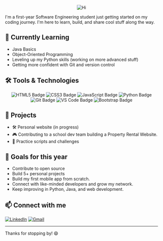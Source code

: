 <p align="center">
  <img src="https://media3.giphy.com/media/v1.Y2lkPTc5MGI3NjExaGdyeDFnYjlucGV3cDV2Z253YTBpNnoxYjM3b25xOGFsMjQxbXRjcCZlcD12MV9pbnRlcm5hbF9naWZfYnlfaWQmY3Q9Zw/bcKmIWkUMCjVm/giphy.gif" alt="Hi" />
</p>

I'm a first-year Software Engineering student just getting started on my coding journey. I'm here to learn, build, and share cool stuff along the way.

## 🧠 Currently Learning
- Java Basics
- Object-Oriented Programming
- Leveling up my Python skills (working on more advanced stuff)
- Getting more confident with Git and version control

## 🛠️ Tools & Technologies

<p align="center">
  <img src="https://img.shields.io/badge/HTML5-E34F26?style=for-the-badge&logo=html5&logoColor=white" alt="HTML5 Badge"/>
  <img src="https://img.shields.io/badge/CSS3-1572B6?style=for-the-badge&logo=css3&logoColor=white" alt="CSS3 Badge"/>
  <img src="https://img.shields.io/badge/JavaScript-F7DF1E?style=for-the-badge&logo=javascript&logoColor=black" alt="JavaScript Badge"/>
  <img src="https://img.shields.io/badge/Python-3776AB?style=for-the-badge&logo=python&logoColor=white" alt="Python Badge"/>
  <img src="https://img.shields.io/badge/Git-F05032?style=for-the-badge&logo=git&logoColor=white" alt="Git Badge"/>
  <img src="https://img.shields.io/badge/VS%20Code-007ACC?style=for-the-badge&logo=visual-studio-code&logoColor=white" alt="VS Code Badge"/>
  <img src="https://img.shields.io/badge/Bootstrap-7952B3?style=for-the-badge&logo=bootstrap&logoColor=white" alt="Bootstrap Badge"/>
</p>

## 📂 Projects
- 🛠️ Personal website (in progress)
- 🎮 Contributing to a school dev team building a Property Rental Website.
- 🧪 Practice scripts and challenges

## 🌱 Goals for this year
- Contribute to open source
- Build 5+ personal projects
- Build my first mobile app from scratch.
- Connect with like-minded developers and grow my network.
- Keep improving in Python, Java, and web development.

## 📫 Connect with me
<!-- Add your actual links -->
[![LinkedIn](https://img.shields.io/badge/-LinkedIn-0077B5?logo=linkedin&logoColor=white&style=flat-square)](https://linkedin.com/in/yourprofile)
[![Gmail](https://img.shields.io/badge/-Gmail-D14836?logo=gmail&logoColor=white&style=flat-square)](mailto:ragadabdelwahab81@gmail.com)

---

Thanks for stopping by! 😄

